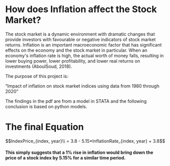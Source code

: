 # How does Inflation affect the Stock Market?

The stock market is a dynamic environment with dramatic changes that provide investors with favourable or negative indicators of stock market returns. Inflation is an important macroeconomic factor that has significant effects on the economy and the stock market in particular. When an economy's inflation rate is high, the actual worth of money falls, resulting in lower buying power, lower profitability, and lower real returns on investments (AboulSoud, 2018).

The purpose of this project is:

“Impact of inflation on stock market indices using data from 1980 through 2020”

The findings in the pdf are from a model in STATA and the following conclusion is based on python models.

# The final Equation

$$IndexPrice_{index, year}\\ = 3.8 - 5.15*InflationRate_{index, year} + 3.8$$
#### This simply suggests that a 1% rise in inflation would bring down the price of a stock index by 5.15% for a similar time period.
